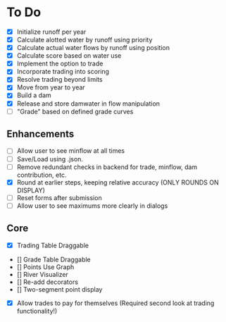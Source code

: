 # To Do

- [X] Initialize runoff per year
- [X] Calculate alotted water by runoff using priority
- [X] Calculate actual water flows by runoff using position
- [X] Calculate score based on water use
- [X] Implement the option to trade
- [X] Incorporate trading into scoring
- [X] Resolve trading beyond limits
- [X] Move from year to year
- [X] Build a dam
- [X] Release and store damwater in flow manipulation
- [ ] "Grade" based on defined grade curves

## Enhancements

- [ ] Allow user to see minflow at all times
- [ ] Save/Load using .json.
- [ ] Remove redundant checks in backend for trade, minflow, dam contribution, etc.
- [X] Round at earlier steps, keeping relative accuracy (ONLY ROUNDS ON DISPLAY)
- [ ] Reset forms after submission
- [ ] Allow user to see maximums more clearly in dialogs

## Core

- [X] Trading Table Draggable
- [] Grade Table Draggable
- [] Points Use Graph
- [] River Visualizer
- [] Re-add decorators
- [] Two-segment point display  
- [X] Allow trades to pay for themselves (Required second look at trading functionality!)
